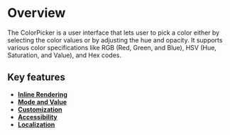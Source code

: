 # Overview

The ColorPicker is a user interface that lets user to pick a color either by selecting the color values or by adjusting the hue and opacity. It supports various color specifications like RGB (Red, Green, and Blue), HSV (Hue, Saturation, and Value), and Hex codes.

## Key features

* **[Inline Rendering](./getting-started#inline-type)**
* **[Mode and Value](./mode-and-value#mode-and-value)**
* **[Customization](./how-to#customize-colorpicker)**
* **[Accessibility](./accessibility#accessibility)**
* **[Localization](./localization#localization)**

